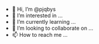 - 👋 Hi, I’m @pjqbys
- 👀 I’m interested in ...
- 🌱 I’m currently learning ...
- 💞️ I’m looking to collaborate on ...
- 📫 How to reach me ...

<!---
pjqbys/pjqbys is a ✨ special ✨ repository because its `README.md` (this file) appears on your GitHub profile.
You can click the Preview link to take a look at your changes.
--->
